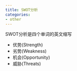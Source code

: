 ```yaml
---
title: SWOT分析
categories:
- other
---
```

SWOT分析是四个单词的英文缩写  
- 优势(Strength)
- 劣势(Weakness)
- 机会(Opportunity)
- 威胁(Threats)